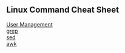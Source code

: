 ## Linux Command Cheat Sheet

[User Management](user-mgmt.md)    
[grep](grep.md)  
[sed](sed.md)  
[awk](sed.md)  
